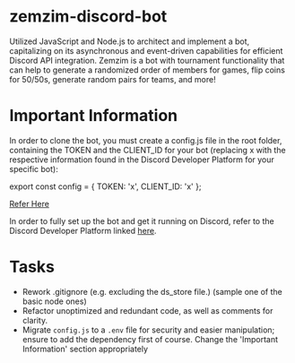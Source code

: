 # zemzim-discord-bot

Utilized JavaScript and Node.js to architect and implement a bot, capitalizing on its asynchronous and event-driven capabilities for efficient Discord API integration. Zemzim is a bot with tournament functionality that can help to generate a randomized order of members for games, flip coins for 50/50s, generate random pairs for teams, and more!

# Important Information

In order to clone the bot, you must create a config.js file in the root folder, containing the TOKEN and the CLIENT_ID for your bot (replacing x with the respective information found in the Discord Developer Platform for your specific bot):

export const config = {
  TOKEN: 'x',
  CLIENT_ID: 'x'
};

[Refer Here](https://imgur.com/a/CaHNq39)

In order to fully set up the bot and get it running on Discord, refer to the Discord Developer Platform linked [here](https://discord.com/developers/docs/intro).

# Tasks
- Rework .gitignore (e.g. excluding the ds_store file.) (sample one of the basic node ones)
- Refactor unoptimized and redundant code, as well as comments for clarity.
- Migrate `config.js` to a `.env` file for security and easier manipulation; ensure to add the dependency first of course. Change the 'Important Information' section appropriately
